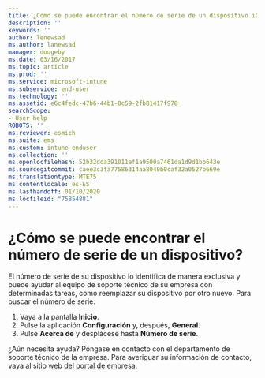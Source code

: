 ```yaml
---
title: ¿Cómo se puede encontrar el número de serie de un dispositivo iOS? | Microsoft Docs
description: ''
keywords: ''
author: lenewsad
ms.author: lanewsad
manager: dougeby
ms.date: 03/16/2017
ms.topic: article
ms.prod: ''
ms.service: microsoft-intune
ms.subservice: end-user
ms.technology: ''
ms.assetid: e6c4fedc-47b6-44b1-8c59-2fb81417f978
searchScope:
- User help
ROBOTS: ''
ms.reviewer: esmich
ms.suite: ems
ms.custom: intune-enduser
ms.collection: ''
ms.openlocfilehash: 52b32dda391011ef1a9500a7461da1d9d1bb643e
ms.sourcegitcommit: caee3c3fa77586314aa8040b0caf32a0527b669e
ms.translationtype: MTE75
ms.contentlocale: es-ES
ms.lasthandoff: 01/10/2020
ms.locfileid: "75854881"
---
```

# <a name="how-do-i-find-the-serial-number-on-my-device"></a>¿Cómo se puede encontrar el número de serie de un dispositivo?

El número de serie de su dispositivo lo identifica de manera exclusiva y puede ayudar al equipo de soporte técnico de su empresa con determinadas tareas, como reemplazar su dispositivo por otro nuevo. Para buscar el número de serie:

1. Vaya a la pantalla __Inicio__.
2. Pulse la aplicación __Configuración__ y, después, __General__.
3. Pulse __Acerca de__ y desplácese hasta __Número de serie__.

¿Aún necesita ayuda? Póngase en contacto con el departamento de soporte técnico de la empresa. Para averiguar su información de contacto, vaya al [sitio web del portal de empresa](https://go.microsoft.com/fwlink/?linkid=2010980).
